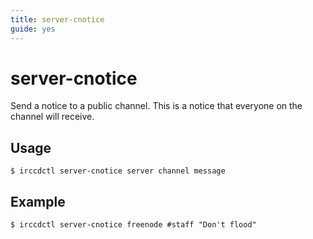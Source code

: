 ```yaml
---
title: server-cnotice
guide: yes
---
```


# server-cnotice

Send a notice to a public channel. This is a notice that everyone on the channel
will receive.

## Usage

```nohighlight
$ irccdctl server-cnotice server channel message
```

## Example

```nohighlight
$ irccdctl server-cnotice freenode #staff "Don't flood"
```
